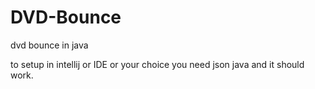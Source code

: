 # DVD-Bounce
dvd bounce in java 

to setup in intellij or IDE or your choice you need json java and it should work.
